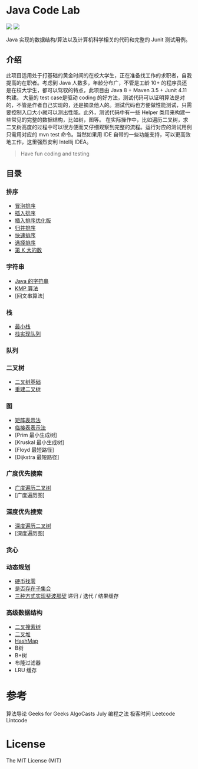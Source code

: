 # Java Code Lab
![](https://img.shields.io/badge/maven-3.5.x-green.svg) ![](https://img.shields.io/badge/junit-4.11-green.svg)

Java 实现的数据结构/算法以及计算机科学相关的代码和完整的 Junit 测试用例。

## 介绍
此项目适用处于打基础的黄金时间的在校大学生，正在准备找工作的求职者，自我提高的在职者。考虑到 Java 人数多，年龄分布广，不管是工龄 10+ 的程序员还是在校大学生，都可以驾驭的特点，此项目由 Java 8 + Maven 3.5 + Junit 4.11 构建。
大量的 test case是驱动 coding 的好方法，测试代码可以证明算法是对的，不管是作者自己实现的，还是摘录他人的。测试代码也方便做性能测试，只需要控制入口大小就可以测出性能。此外，测试代码中有一些 Helper 类用来构建一些常见的完整的数据结构，比如树，图等。
在实际操作中，比如遍历二叉树，求二叉树高度的过程中可以很方便而又仔细观察到完整的流程。运行对应的测试用例只需用对应的 mvn test 命令。当然如果用 IDE 自带的一些功能支持，可以更高效地工作，这里强烈安利 Intellij IDEA。

> Have fun coding and testing

## 目录

### 排序
* [冒泡排序](./src/main/java/org/razertory/javacodelab/sort/BubbleSort.java)
* [插入排序](./src/main/java/org/razertory/javacodelab/sort/InsertSort.java)
* [插入排序优化版](./src/main/java/org/razertory/javacodelab/sort/InsertOptimizeSort.java)
* [归并排序](./src/main/java/org/razertory/javacodelab/sort/MergeSort.java)
* [快速排序](./src/main/java/org/razertory/javacodelab/sort/QuickSort.java)
* [选择排序](./src/main/java/org/razertory/javacodelab/sort/SelectionSort.java)
* [第 K 大的数](./src/main/java/org/razertory/javacodelab/sort/KthBigest.java)

### 字符串
* [Java 的字符串](./src/main/java/org/razertory/javacodelab/string/StringEqual.java)
* [KMP 算法](./src/main/java/org/razertory/javacodelab/string/KMP.java)
* [回文串算法]

### 栈
* [最小栈](./src/main/java/org/razertory/javacodelab/stack/StackWithMin.java)
* [栈实现队列](./src/main/java/org/razertory/javacodelab/stack/MyQueue.java)

### 队列

### 二叉树
* [二叉树基础](./src/main/java/org/razertory/javacodelab/tree/Tree.java)
* [重建二叉树](./src/main/java/org/razertory/javacodelab/tree/RebuildTree.java)

### 图
* [矩阵表示法](./src/main/java/org/razertory/javacodelab/graph/matrix)
* [临接表表示法](./src/main/java/org/razertory/javacodelab/graph/adjacency)
* [Prim 最小生成树]
* [Kruskal 最小生成树]
* [Floyd 最短路径]
* [Dijkstra 最短路径]

### 广度优先搜索
* [广度遍历二叉树](./src/main/java/org/razertory/javacodelab/bfs/Tree.java)
* [广度遍历图]

### 深度优先搜索
* [深度遍历二叉树](./src/main/java/org/razertory/javacodelab/dfs/Tree.java)
* [深度遍历图]

### 贪心

### 动态规划
* [硬币找零](./src/main/java/org/razertory/javacodelab/dp/Coin.java)
* [是否存在子集合](./src/main/java/org/razertory/javacodelab/dp/SubsetSum.java)
* [三种方式实现斐波那契](./src/main/java/org/razertory/javacodelab/dp/Fibonacci.java) 递归 / 迭代 / 结果缓存

### 高级数据结构
* [二叉搜索树]()
* [二叉堆]()
* [HashMap](./src/main/java/org/razertory/javacodelab/mycollections/MyHashMap.java)
* B树
* B+树
* 布隆过滤器
* LRU 缓存

# 参考
算法导论
Geeks for Geeks
AlgoCasts
July 编程之法
极客时间
Leetcode
Lintcode

# License
The MIT License (MIT)

